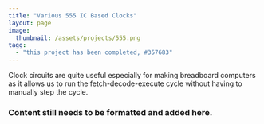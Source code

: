 ```yaml
---
title: "Various 555 IC Based Clocks"
layout: page
image:
  thumbnail: /assets/projects/555.png
tagg:
  - "this project has been completed, #357683"
---
```

Clock circuits are quite useful especially for making breadboard computers as it allows us to run the fetch-decode-execute cycle without having to manually step the cycle.

### Content still needs to be formatted and added here.
